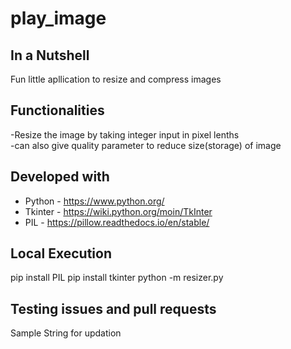 # play_image
## In a Nutshell
Fun little apllication to resize and compress images 
## Functionalities
-Resize the image by taking integer input in pixel lenths
<br>-can also give quality parameter to reduce size(storage) of image 
## Developed with
- Python - https://www.python.org/
- Tkinter - https://wiki.python.org/moin/TkInter
- PIL - https://pillow.readthedocs.io/en/stable/
## Local Execution
pip install PIL
pip install tkinter
python -m resizer.py

## Testing issues and pull requests
Sample String for updation
